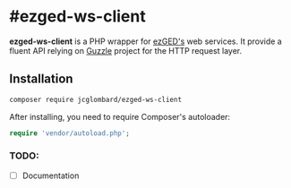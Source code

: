 #ezged-ws-client
=======================

**ezged-ws-client** is a PHP wrapper for [ezGED's](https://www.ezdev.fr/) web services.
It provide a fluent API relying on [Guzzle](https://github.com/guzzle/guzzle) project for the HTTP request layer.


## Installation

```sh
composer require jcglombard/ezged-ws-client
```

After installing, you need to require Composer's autoloader:

```php
require 'vendor/autoload.php';
```


### TODO:
- [ ] Documentation
